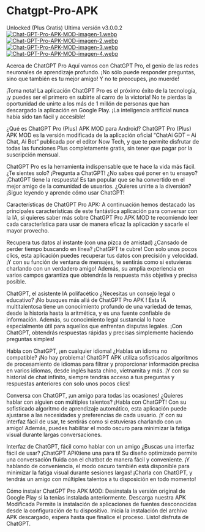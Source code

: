 # Chatgpt-Pro-APK
 Unlocked (Plus Gratis) Ultima versión v3.0.0.2
[![Chat-GPT-Pro-APK-MOD-imagen-1.webp](https://i.postimg.cc/DyjyZ1k9/Chat-GPT-Pro-APK-MOD-imagen-1.webp)](https://postimg.cc/MvB83MG5)
[![Chat-GPT-Pro-APK-MOD-imagen-2.webp](https://i.postimg.cc/bvbz3MDP/Chat-GPT-Pro-APK-MOD-imagen-2.webp)](https://postimg.cc/SXSFKgf1)
[![Chat-GPT-Pro-APK-MOD-imagen-3.webp](https://i.postimg.cc/zXc855T5/Chat-GPT-Pro-APK-MOD-imagen-3.webp)](https://postimg.cc/zVK9SsdP)
[![Chat-GPT-Pro-APK-MOD-imagen-4.webp](https://i.postimg.cc/zvfYZPBV/Chat-GPT-Pro-APK-MOD-imagen-4.webp)](https://postimg.cc/cgPbfhfS)

Acerca de ChatGPT Pro
Aquí vamos con ChatGPT Pro, el genio de las redes neuronales de aprendizaje profundo. ¡No sólo puede responder preguntas, sino que también es tu mejor amigo! Y no te preocupes, ¡no muerde!

¡Toma nota! La aplicación ChatGPT Pro es el próximo éxito de la tecnología, ¡y puedes ser el primero en subirte al carro de la victoria! No te pierdas la oportunidad de unirte a los más de 1 millón de personas que han descargado la aplicación en Google Play. ¡La inteligencia artificial nunca había sido tan fácil y accesible!

¿Qué es ChatGPT Pro (Plus) APK MOD para Android?
ChatGPT Pro (Plus) APK MOD es la versión modificada de la aplicación oficial “ChatAi GDT – Ai Chat, Ai Bot” publicada por el editor Now Tech, y que te permite disfrutar de todas las funciones Plus completamente gratis, sin tener que pagar por la suscripción mensual.

ChatGPT Pro es la herramienta indispensable que te hace la vida más fácil. ¿Te sientes solo? ¡Pregunta a ChatGPT! ¿No sabes qué poner en tu ensayo? ¡ChatGPT tiene la respuesta! Es tan popular que se ha convertido en el mejor amigo de la comunidad de usuarios. ¿Quieres unirte a la diversión? ¡Sigue leyendo y aprende cómo usar ChatGPT!

Características de ChatGPT Pro APK:
A continuación hemos destacado las principales características de este fantástica aplicación para conversar con la IA, si quieres saber más sobre ChatGPT Pro APK MOD te recomiendo leer cada característica para usar de manera eficaz la aplicación y sacarle el mayor provecho.

Recupera tus datos al instante (con una pizca de amistad)
¿Cansado de perder tiempo buscando en línea? ¡ChatGPT te cubre! Con solo unos pocos clics, esta aplicación puedes recuperar tus datos con precisión y velocidad. ¡Y con su función de ventana de mensajes, te sentirás como si estuvieras charlando con un verdadero amigo! Además, su amplia experiencia en varios campos garantiza que obtendrás la respuesta más objetiva y precisa posible.

ChatGPT, el asistente IA polifacético
¿Necesitas un consejo legal o educativo? ¡No busques más allá de ChatGPT Pro APK ! Esta IA multitalentosa tiene un conocimiento profundo de una variedad de temas, desde la historia hasta la aritmética, y es una fuente confiable de información. Además, su conocimiento legal sustancial lo hace especialmente útil para aquellos que enfrentan disputas legales. ¡Con ChatGPT, obtendrás respuestas rápidas y precisas simplemente haciendo preguntas simples!

Habla con ChatGPT, ¡en cualquier idioma!
¿Hablas un idioma no compatible? ¡No hay problema! ChatGPT APK utiliza sofisticados algoritmos de procesamiento de idiomas para filtrar y proporcionar información precisa en varios idiomas, desde inglés hasta chino, vietnamita y más. ¡Y con su historial de chat infinito, siempre tendrás acceso a tus preguntas y respuestas anteriores con solo unos pocos clics!

Conversa con ChatGPT, ¡un amigo para todas las ocasiones!
¿Quieres hablar con alguien con múltiples talentos? ¡Habla con ChatGPT! Con su sofisticado algoritmo de aprendizaje automático, esta aplicación puede ajustarse a las necesidades y preferencias de cada usuario. ¡Y con su interfaz fácil de usar, te sentirás como si estuvieras charlando con un amigo! Además, puedes habilitar el modo oscuro para minimizar la fatiga visual durante largas conversaciones.

Interfaz de ChatGPT, fácil como hablar con un amigo
¿Buscas una interfaz fácil de usar? ¡ChatGPT APKtiene una para ti! Su diseño optimizado permite una conversación fluida con el chatbot de manera fácil y conveniente. ¡Y hablando de conveniencia, el modo oscuro también está disponible para minimizar la fatiga visual durante sesiones largas! ¡Charla con ChatGPT, y tendrás un amigo con múltiples talentos a tu disposición en todo momento!

Cómo instalar ChatGPT Pro APK MOD:
Desinstala la versión original de Google Play si la tenías instalada anteriormente.
Descarga nuestra APK Modificada
Permite la instalación de aplicaciones de fuentes desconocidas desde la configuración de tu dispositivo.
Inicia la instalación del archivo APK descargado, espera hasta que finalice el proceso.
Listo! disfruta de ChatGPT.
